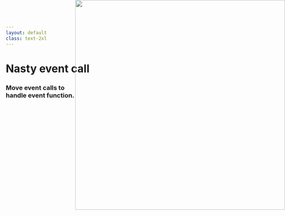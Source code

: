 ```yaml
---
layout: default
class: text-2xl
---
```


# Nasty event call
### Move **event** calls to<br />**handle** event function.

<img src="/images/04-situation-05-02.png" style="position: absolute; right: 0; top: 0; height: 550px;"/>